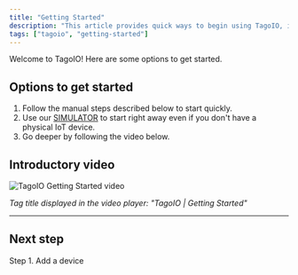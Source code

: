 ```yaml
---
title: "Getting Started"
description: "This article provides quick ways to begin using TagoIO, including manual steps, a simulator option, and an introductory video, plus the first step to add a device."
tags: ["tagoio", "getting-started"]
---
```


Welcome to TagoIO! Here are some options to get started.

## Options to get started
1. Follow the manual steps described below to start quickly.
2. Use our [SIMULATOR](link-to-simulator) to start right away even if you don't have a physical IoT device.
3. Go deeper by following the video below.

## Introductory video
![TagoIO Getting Started video](/docs_imagem/tagoio/getting-started-2.gif)

_Tag title displayed in the video player: "TagoIO | Getting Started"_

---

## Next step
Step 1. Add a device